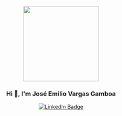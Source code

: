 <div id="header" align="center">
  <img src="https://media.giphy.com/media/qgQUggAC3Pfv687qPC/giphy.gif" width="200"/>
</div>
<h3 align="center">Hi 👋, I'm José Emilio Vargas Gamboa</h3>
<div id="badges" align="center">
  <a href="https://www.linkedin.com/in/jos%C3%A9-emilio-vargas-gamboa-a49277174/">
    <img scr="https://img.shields.io/twitter/url?label=LinkedIn&logo=LinkedIn&logoColor=blue&style=for-the-              badge&url=https%3A%2F%2Fwww.linkedin.com%2Fin%2Fjos%25C3%25A9-emilio-vargas-gamboa-a49277174%2F" alt="LinkedIn Badge"/>
  </a>
</div>
<!--
**Enma123/Enma123** is a ✨ _special_ ✨ repository because its `README.md` (this file) appears on your GitHub profile.

Here are some ideas to get you started:

- 🔭 I’m currently working on ...
- 🌱 I’m currently learning ...
- 👯 I’m looking to collaborate on ...
- 🤔 I’m looking for help with ...
- 💬 Ask me about ...
- 📫 How to reach me: ...
- 😄 Pronouns: ...
- ⚡ Fun fact: ...
-->
